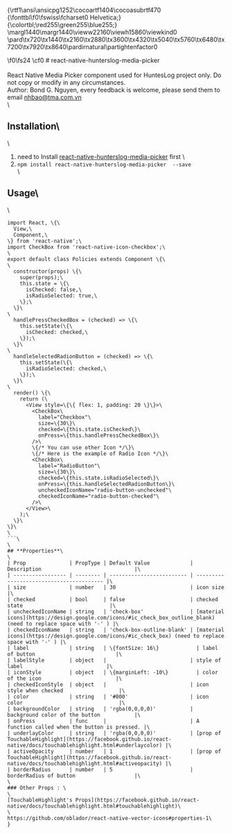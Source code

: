 {\rtf1\ansi\ansicpg1252\cocoartf1404\cocoasubrtf470
{\fonttbl\f0\fswiss\fcharset0 Helvetica;}
{\colortbl;\red255\green255\blue255;}
\margl1440\margr1440\vieww22160\viewh15860\viewkind0
\pard\tx720\tx1440\tx2160\tx2880\tx3600\tx4320\tx5040\tx5760\tx6480\tx7200\tx7920\tx8640\pardirnatural\partightenfactor0

\f0\fs24 \cf0 # react-native-hunterslog-media-picker\
\
React Native Media Picker component used for HuntesLog project only. Do not copy or modify in any circumstances.\
Author: Bond G. Nguyen, every feedback is welcome, please send them to email nhbao@tma.com.vn \
\
## **Installation**\
\
1. need to Install [react-native-hunterslog-media-picker](https://github.com/oblador/react-native-vector-icons) first \
2. `npm install react-native-hunterslog-media-picker  --save`\
\
## **Usage**\
\
```javascript\
import React, \{\
  View,\
  Component,\
\} from 'react-native';\
import CheckBox from 'react-native-icon-checkbox';\
\
export default class Policies extends Component \{\
\
  constructor(props) \{\
    super(props);\
    this.state = \{\
      isChecked: false,\
      isRadioSelected: true,\
    \};\
  \}\
\
  handlePressCheckedBox = (checked) => \{\
    this.setState(\{\
      isChecked: checked,\
    \});\
  \}\
\
  handleSelectedRadionButton = (checked) => \{\
    this.setState(\{\
      isRadioSelected: checked,\
    \});\
  \}\
\
  render() \{\
    return (\
      <View style=\{\{ flex: 1, padding: 20 \}\}>\
        <CheckBox\
          label="Checkbox"\
          size=\{30\}\
          checked=\{this.state.isChecked\}\
          onPress=\{this.handlePressCheckedBox\}\
        />\
        \{/* You can use other Icon */\}\
        \{/* Here is the example of Radio Icon */\}\
        <CheckBox\
          label="RadioButton"\
          size=\{30\}\
          checked=\{this.state.isRadioSelected\}\
          onPress=\{this.handleSelectedRadionButton\}\
          uncheckedIconName="radio-button-unchecked"\
          checkedIconName="radio-button-checked"\
        />\
      </View>\
    );\
  \}\
\}\
\
```\
\
## **Properties**\
\
| Prop              | PropType | Default Value             | Description                              |\
| ----------------- | -------- | ------------------------- | ---------------------------------------- |\
| size              | number   | 30                        | icon size                                |\
| checked           | bool     | false                     | checked state                            |\
| uncheckedIconName | string   | 'check-box'               | [material icons](https://design.google.com/icons/#ic_check_box_outline_blank) (need to replace space with '-' ) |\
| checkedIconName   | string   | 'check-box-outline-blank' | [material icons](https://design.google.com/icons/#ic_check_box) (need to replace space with '-' ) |\
| label             | string   | \{fontSize: 16\}            | label of button                          |\
| labelStyle        | object   |                           | style of label                           |\
| iconStyle         | object   | \{marginLeft: -10\}         | color of the icon                        |\
| checkedIconStyle  | object   |                           | icon style when checked                  |\
| color             | string   | '#000'                    | icon color                               |\
| backgroundColor   | string   | 'rgba(0,0,0,0)'           | background color of the button           |\
| onPress           | func     |                           | A function called when the button is pressed. |\
| underlayColor     | string   | 'rgba(0,0,0,0)'           | [prop of TouchableHighlight](https://facebook.github.io/react-native/docs/touchablehighlight.html#underlaycolor) |\
| activeOpacity     | number   | 1                         | [prop of TouchableHighlight](https://facebook.github.io/react-native/docs/touchablehighlight.html#activeopacity) |\
| borderRadius      | number   | 5                         | borderRadius of button                   |\
\
### Other Props : \
\
[TouchableHighlight's Props](https://facebook.github.io/react-native/docs/touchablehighlight.html#touchablehighlight)\
\
https://github.com/oblador/react-native-vector-icons#properties-1\
}